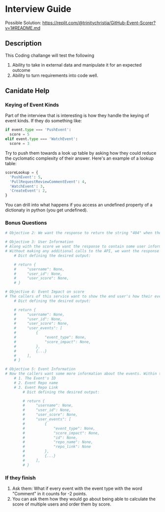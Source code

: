 # Interview Guide

Possible Solution: <https://replit.com/@trinitychristia/GitHub-Event-Scorer?v=1#README.md>

## Description

This Coding challange will test the following

1. Ability to take in external data and manipulate it for an expected outcome
1. Ability to turn requirements into code well.

## Canidate Help

### Keying of Event Kinds

Part of the interview that is interesting is how they handle the keying of event kinds. If they do something like:

```python
if event.type === 'PushEvent':
  score = 5
elif event.type === 'WatchEvent':
  score = 3
```

Try to push them towards a look up table by asking how they could reduce the cyclomatic complexity of their answer. Here's an example of a lookup table:

```python
scoreLookup = {
  'PushEvent': 5,
  'PullRequestReviewCommentEvent': 4,
  'WatchEvent': 3,
  'CreateEvent': 2,
}
```

You can drill into what happens if you access an undefined property of a dictionaty in python (you get undefined).

### Bonus Questions

```python
# Objective 2: We want the response to return the string "404" when the passed in username does not exist

# Objective 3: User Information
# Along with the score we want the response to contain some user information.
# Without making any additional calls to the API, we want the response to contain both the Username and the User Id for the passed in user
    # Dict defining the desired output:

    # return {
    #     "username": None,
    #     "user_id": None,
    #     "user_score": None,
    # }

# Objective 4: Event Impact on score
# The callers of this service want to show the end user's how their events impacted their score. So, the response should contain a list of each of the user events types, along with how many points it contributed to the score. They do not want the events to be joined together by type.
    # Dict defining the desired output:

    # return {
    #     "username": None,
    #     "user_id": None,
    #     "user_score": None,
    #     "user_events": [
    #         {
    #             "event_type": None,
    #             "score_impact": None,
    #         },
    #         {...}
    #     ],
    # }

# Objective 5: Event Information
# Now the callers want some more information about the events. Within the list of events and the impact each event had on the score, we want the folloinw information to be in the response
    # 1. The Event's ID
    # 2. Event Repo name
    # 3. Event Repo Link
        # Dict defining the desired output:

        # return {
        #     "username": None,
        #     "user_id": None,
        #     "user_score": None,
        #     "user_events": [
        #         {
        #             "event_type": None,
        #             "score_impact": None,
        #             "id": None,
        #             "repo_name": None,
        #             "repo_link": None
        #         },
        #         {...}
        #     ],
        # }
```

### If they finish

1. Ask them: What if every event with the event type with the word "Comment" in it counts for -2 points.
1. You can ask them how they would go about being able to calculate the score of multiple users and order them by score.
